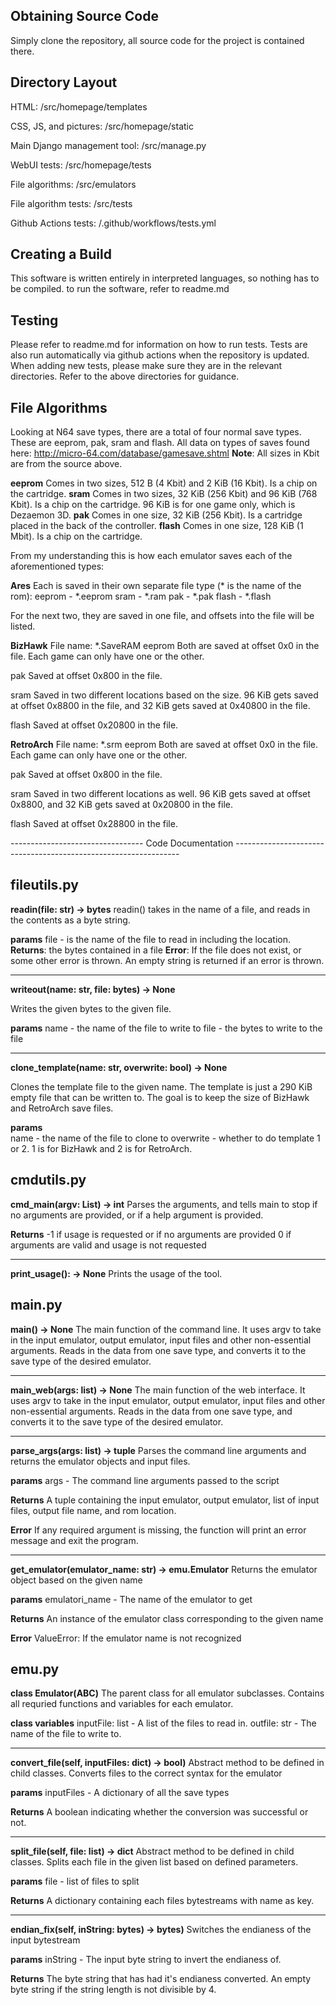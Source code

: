 ## Obtaining Source Code
Simply clone the repository, all source code for the project is contained there.

## Directory Layout
HTML: /src/homepage/templates

CSS, JS, and pictures: /src/homepage/static

Main Django management tool: /src/manage.py

WebUI tests: /src/homepage/tests

File algorithms: /src/emulators

File algorithm tests: /src/tests

Github Actions tests: /.github/workflows/tests.yml

## Creating a Build
This software is written entirely in interpreted languages, so nothing has to be compiled. to run the software, refer to readme.md

## Testing
Please refer to readme.md for information on how to run tests. Tests are also run automatically via github actions when the repository is updated.
When adding new tests, please make sure they are in the relevant directories. Refer to the above directories for guidance.

## File Algorithms
Looking at N64 save types, there are a total of four normal save types. These are eeprom, pak, sram and flash.
All data on types of saves found here: http://micro-64.com/database/gamesave.shtml
**Note**: All sizes in Kbit are from the source above.

**eeprom**
Comes in two sizes, 512 B (4 Kbit) and 2 KiB (16 Kbit). Is a chip on the cartridge. 
**sram**
Comes in two sizes, 32 KiB (256 Kbit) and 96 KiB (768 Kbit). Is a chip on the cartridge. 96 KiB is for one game only, which is Dezaemon 3D.
**pak**
Comes in one size, 32 KiB (256 Kbit). Is a cartridge placed in the back of the controller.
**flash**
Comes in one size, 128 KiB (1 Mbit). Is a chip on the cartridge.

From my understanding this is how each emulator saves each of the aforementioned types:

**Ares**
Each is saved in their own separate file type (\* is the name of the rom):
eeprom - \*.eeprom
sram - \*.ram
pak - \*.pak
flash - \*.flash

For the next two, they are saved in one file, and offsets into the file will be listed.

**BizHawk**
File name: \*.SaveRAM
eeprom
Both are saved at offset 0x0 in the file. Each game can only have one or the other.

pak
Saved at offset 0x800 in the file.

sram
Saved in two different locations based on the size. 96 KiB gets saved at offset 0x8800 in the file, and 32 KiB gets saved at 0x40800 in the file.

flash
Saved at offset 0x20800 in the file.

**RetroArch**
File name: \*.srm
eeprom 
Both are saved at offset 0x0 in the file. Each game can only have one or the other.

pak
Saved at offset 0x800 in the file.

sram
Saved in two different locations as well. 96 KiB gets saved at offset 0x8800, and 32 KiB gets saved at 0x20800 in the file.

flash
Saved at offset 0x28800 in the file.


--------------------------------- Code Documentation ----------------------------------------------------------------
## fileutils.py
**readin(file: str) -> bytes**
readin() takes in the name of a file, and reads in the contents as a byte string.

**params**
file - is the name of the file to read in including the location.
**Returns**: the bytes contained in a file
**Error**: If the file does not exist, or some other error is thrown. An empty string is returned if an error is thrown.

------------------------------------------------------------------------------------------------------------------------
**writeout(name: str, file: bytes) -> None**

Writes the given bytes to the given file.

**params**
name - the name of the file to write to
file - the bytes to write to the file

------------------------------------------------------------------------------------------------------------------------
**clone_template(name: str, overwrite: bool) -> None**

Clones the template file to the given name. The template is just a 290 KiB empty file that can be written to. The goal is to keep the size of BizHawk and RetroArch save files.

**params**    
name - the name of the file to clone to
overwrite - whether to do template 1 or 2. 1 is for BizHawk and 2 is for RetroArch.

## cmdutils.py
**cmd_main(argv: List) -> int**
Parses the arguments, and tells main to stop if no arguments are provided, or if a help argument is provided.
    
**Returns**
-1 if usage is requested or if no arguments are provided
0 if arguments are valid and usage is not requested

------------------------------------------------------------------------------------------------------------------------
**print_usage(): -> None**
Prints the usage of the tool.

## main.py
**main() -> None**
The main function of the command line. It uses argv to take in the input emulator, output emulator, input files and other non-essential arguments.
Reads in the data from one save type, and converts it to the save type of the desired emulator.

------------------------------------------------------------------------------------------------------------------------
**main_web(args: list) -> None**
The main function of the web interface. It uses argv to take in the input emulator, output emulator, input files and other non-essential arguments.
Reads in the data from one save type, and converts it to the save type of the desired emulator.

------------------------------------------------------------------------------------------------------------------------
**parse_args(args: list) -> tuple**
Parses the command line arguments and returns the emulator objects and input files.

**params**
args - The command line arguments passed to the script

**Returns**
A tuple containing the input emulator, output emulator, list of input files, output file name, and rom location.

**Error**
If any required argument is missing, the function will print an error message and exit the program.

------------------------------------------------------------------------------------------------------------------------
**get_emulator(emulator_name: str) -> emu.Emulator**
Returns the emulator object based on the given name

**params**
emulatori\_name - The name of the emulator to get

**Returns**
An instance of the emulator class corresponding to the given name
    
**Error**
ValueError: If the emulator name is not recognized


## emu.py
**class Emulator(ABC)**
The parent class for all emulator subclasses. Contains all requried functions and variables for each emulator.

**class variables**
inputFile: list - A list of the files to read in.
outfile: str - The name of the file to write to.

------------------------------------------------------------------------------------------------------------------------
**convert_file(self, inputFiles: dict) -> bool)**
Abstract method to be defined in child classes. Converts files to the correct syntax for the emulator

**params**
inputFiles - A dictionary of all the save types

**Returns**
A boolean indicating whether the conversion was successful or not.

------------------------------------------------------------------------------------------------------------------------
**split_file(self, file: list) -> dict**
Abstract method to be defined in child classes. Splits each file in the given list based on defined parameters.

**params**
file - list of files to split

**Returns**
A dictionary containing each files bytestreams with name as key.

------------------------------------------------------------------------------------------------------------------------
**endian_fix(self, inString: bytes) -> bytes)**
Switches the endianess of the input bytestream

**params**
inString - The input byte string to invert the endianess of.

**Returns**
The byte string that has had it's endianess converted.
An empty byte string if the string length is not divisible by 4.
